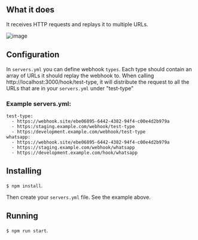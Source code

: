 ## What it does
It receives HTTP requests and replays it to multiple URLs.

![image](https://user-images.githubusercontent.com/6817390/216837372-a857abd0-fc63-47df-b0ef-dae3e528625f.png)


## Configuration
In `servers.yml` you can define webhook `types`. Each type should contain an array of URLs it should replay the webhook to.
When calling http://localhost:3000/hook/test-type, it will distribute the request to all the URLs that are in your `servers.yml` under "test-type"


### Example servers.yml:
```
test-type:
  - https://webhook.site/ebe06895-6442-4382-94f4-c00e4d2b979a
  - https:/staging.example.com/webhook/test-type
  - https:/development.example.com/webhook/test-type
whatsapp:
  - https://webhook.site/ebe06895-6442-4382-94f4-c00e4d2b979a
  - https://staging.example.com/webhook/whatsapp
  - https://development.example.com/hook/whatsapp
```

## Installing
`$ npm install`.

Then create your `servers.yml` file. See the example above.


## Running
`$ npm run start`.
